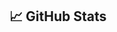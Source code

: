 ## &#x1f4c8; GitHub Stats

<!--
**AnastasPetrenski/AnastasPetrenski** is a ✨ _special_ ✨ repository because its `README.md` (this file) appears on your GitHub profile.
### Hi there 👋
<img height="100" align="left" src="https://github-readme-stats.vercel.app/api?username=AnastasPetrenski&count_private=true&true&hide=issues&show_icons=true" />
<img height="160" src="https://github-readme-stats.vercel.app/api/top-langs/?username=AnastasPetrenski&layout=compact" />
<img height="160"  align="left" src="https://github-readme-stats.vercel.app/api/top-langs/?username=AnastasPetrenski&hide=java,html&title_color=ffffff&text_color=c9cacc&icon_color=2bbc8a&bg_color=1d1f21" />


Here are some ideas to get you started:

- 🔭 I’m currently working on ...
- 🌱 I’m currently learning ...
- 👯 I’m looking to collaborate on ...
- 🤔 I’m looking for help with ...
- 💬 Ask me about ...
- 📫 How to reach me: ...
- 😄 Pronouns: ...
- ⚡ Fun fact: ...
-->
